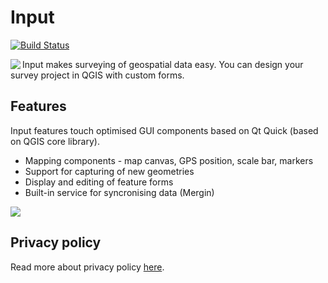 # Input

[![Build Status](https://travis-ci.com/lutraconsulting/input.svg?branch=master)](https://travis-ci.com/lutraconsulting/input)

<img align="left" src="https://raw.githubusercontent.com/lutraconsulting/input/d781624aa2927d3c92432905de441d4fa83980f1/app/img/input.png">  

Input makes surveying of geospatial data easy. You can design your survey project in QGIS with custom forms.

## Features

Input features touch optimised GUI components based on Qt Quick (based on QGIS core library).  

* Mapping components - map canvas, GPS position, scale bar, markers
* Support for capturing of new geometries
* Display and editing of feature forms
* Built-in service for syncronising data (Mergin)

<img align="centre" src="https://github.com/lutraconsulting/input/blob/frontpage/images/screens.png">


## Privacy policy
Read more about privacy policy [here](privacy_policy.md).
